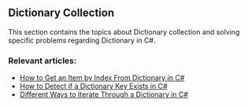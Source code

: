 ## Dictionary Collection

This section contains the topics about Dictionary collection and solving specific problems regarding Dictionary in C#.

### Relevant articles:
- [How to Get an Item by Index From Dictionary in C#](https://code-maze.com/csharp-get-item-by-index-from-dictionary/)
- [How to Detect if a Dictionary Key Exists in C#](https://code-maze.com/csharp-detect-dictionary-key-exists/)
- [Different Ways to Iterate Through a Dictionary in C#](https://code-maze.com/csharp-iterate-through-dictionary/)
